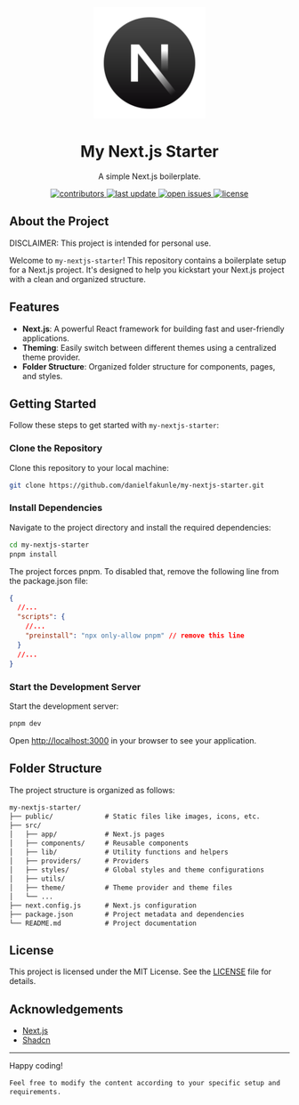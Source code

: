 <div align="center">
  <img src="public/logo.svg" alt="logo" width="200" height="auto" />
  <h1>My Next.js Starter</h1>
  <p>A simple Next.js boilerplate.</p>
  <!-- Badges -->
  <p>
    <a href="https://github.com/danielfakunle/my-nextjs-starter/graphs/contributors">
      <img src="https://img.shields.io/github/contributors/danielfakunle/my-nextjs-starter.svg?style=for-the-badge" alt="contributors" />
    </a>
    <a href="">
      <img src="https://img.shields.io/github/last-commit/danielfakunle/my-nextjs-starter.svg?style=for-the-badge" alt="last update" />
    </a>
    </a>
    <a href="hhttps://github.com/danielfakunle/my-nextjs-starter/issues/">
      <img src="https://img.shields.io/github/issues/danielfakunle/my-nextjs-starter.svg?style=for-the-badge" alt="open issues" />
    </a>
    <a href="https://github.com/danielfakunle/my-nextjs-starter/blob/master/LICENSE">
      <img src="https://img.shields.io/github/license/danielfakunle/my-nextjs-starter.svg?style=for-the-badge" alt="license" />
    </a>
  </p>
</div>

## About the Project

DISCLAIMER: This project is intended for personal use.

Welcome to `my-nextjs-starter`! This repository contains a boilerplate setup for a Next.js project. It's designed to help you kickstart your Next.js project with a clean and organized structure.

## Features

- **Next.js**: A powerful React framework for building fast and user-friendly applications.
- **Theming**: Easily switch between different themes using a centralized theme provider.
- **Folder Structure**: Organized folder structure for components, pages, and styles.

## Getting Started

Follow these steps to get started with `my-nextjs-starter`:

### Clone the Repository

Clone this repository to your local machine:

```bash
git clone https://github.com/danielfakunle/my-nextjs-starter.git
```

### Install Dependencies

Navigate to the project directory and install the required dependencies:

```bash
cd my-nextjs-starter
pnpm install
```

The project forces pnpm. To disabled that, remove the following line from the package.json file:

```json
{
  //...
  "scripts": {
    //...
    "preinstall": "npx only-allow pnpm" // remove this line
  }
  //...
}
```

### Start the Development Server

Start the development server:

```bash
pnpm dev
```

Open [http://localhost:3000](http://localhost:3000) in your browser to see your application.

## Folder Structure

The project structure is organized as follows:

```
my-nextjs-starter/
├── public/             # Static files like images, icons, etc.
├── src/
│   ├── app/            # Next.js pages
│   ├── components/     # Reusable components
│   ├── lib/            # Utility functions and helpers
│   ├── providers/      # Providers
│   ├── styles/         # Global styles and theme configurations
│   ├── utils/
│   ├── theme/          # Theme provider and theme files
│   └── ...
├── next.config.js      # Next.js configuration
├── package.json        # Project metadata and dependencies
└── README.md           # Project documentation
```

## License

This project is licensed under the MIT License. See the [LICENSE](LICENSE) file for details.

## Acknowledgements

- [Next.js](https://nextjs.org/)
- [Shadcn](https://ui.shadcn.com/)

---

Happy coding!

```
Feel free to modify the content according to your specific setup and requirements.
```
